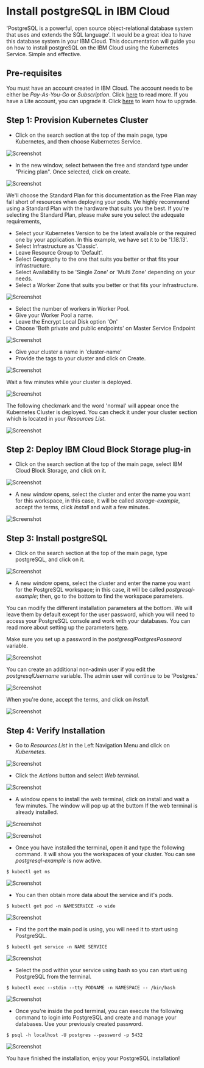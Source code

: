 # Install postgreSQL in IBM Cloud

'PostgreSQL is a powerful, open source object-relational database system that uses and extends the SQL language'. It would be a great idea to have this database system in your IBM Cloud. This documentation will guide you on how to install postgreSQL on the IBM Cloud using the Kubernetes Service. Simple and effective.

## Pre-requisites

You must have an account created in IBM Cloud. The account needs to be either be *Pay-As-You-Go* or *Subscription*. Click [here](https://cloud.ibm.com/docs/account?topic=account-accounts "here") to read more.
If you have a Lite account, you can upgrade it. Click [here](https://cloud.ibm.com/docs/account?topic=account-account-getting-started#account-gs-upgrade "here") to learn how to upgrade.

## Step 1: Provision Kubernetes Cluster

* Click on the search section at the top of the main page, type Kubernetes, and then choose Kubernetes Service.

![Screenshot](Kubernetes1.PNG)

* In the new window, select between the free and standard type under "Pricing plan". Once selected, click on create.

![Screenshot](KubernetesPaid1.PNG)

We'll choose the Standard Plan for this documentation as the Free Plan may fall short of resources when deploying your pods. We highly recommend using a Standard Plan with the hardware that suits you the best. If you're selecting the Standard Plan, please make sure you select the adequate requirements,

* Select your Kubernetes Version to be the latest available or the required one by your application. In this example, we have set it to be '1.18.13'.
* Select Infrastructure as 'Classic'.
* Leave Resource Group to 'Default'.
* Select Geography to the one that suits you better or that fits your infrastructure.
* Select Availability to be 'Single Zone' or 'Multi Zone' depending on your needs.
* Select a Worker Zone that suits you better or that fits your infrastructure.

![Screenshot](KubernetesPaid2.PNG)

* Select the number of workers in Worker Pool.
* Give your Worker Pool a name.
* Leave the Encrypt Local Disk option 'On'
* Choose 'Both private and public endpoints' on Master Service Endpoint

![Screenshot](KubernetesPaid4.PNG)

* Give your cluster a name in 'cluster-name'
* Provide the tags to your cluster and click on Create.

![Screenshot](KubernetesPaid5.PNG)

Wait a few minutes while your cluster is deployed.

![Screenshot](KubernetesPaid3.PNG)

The following checkmark and the word 'normal' will appear once the Kubernetes Cluster is deployed. You can check it under your cluster section which is located in your *Resources List*.

![Screenshot](KubernetesPaid6.PNG)


## Step 2:  Deploy IBM Cloud Block Storage plug-in

* Click on the search section at the top of the main page, select IBM Cloud Block Storage, and click on it.

![Screenshot](StoragePaid1.PNG)

* A new window opens, select the cluster and enter the name you want for this workspace, in this case, it will be called _storage-example_, accept the terms, click *Install* and wait a few minutes.

![Screenshot](StoragePaid2.PNG)


## Step 3: Install postgreSQL

* Click on the search section at the top of the main page, type postgreSQL, and click on it.

![Screenshot](post1.PNG)

* A new window opens, select the cluster and enter the name you want for the PostgreSQL workspace; in this case, it will be called _postgresql-example_; then, go to the bottom to find the workspace parameters.

You can modify the different installation parameters at the bottom. We will leave them by default except for the user password, which you will need to access your PostgreSQL console and work with your databases. You can read more about setting up the parameters [here](https://cloud.ibm.com/catalog/content/postgresql "here").

Make sure you set up a password in the _postgresqlPostgresPassword_ variable. 

![Screenshot](post4.PNG)

You can create an additional non-admin user if you edit the _postgresqlUsername_ variable. The admin user will continue to be 'Postgres.' 

![Screenshot](post3.PNG)

When you're done, accept the terms, and click on *Install*.

![Screenshot](post2.PNG)


## Step 4: Verify Installation

* Go to *Resources List* in the Left Navigation Menu and click on *Kubernetes*.

![Screenshot](test1.png)

* Click the *Actions* button and select *Web terminal*.

![Screenshot](test2.PNG)

* A window opens to install the web terminal, click on install and wait a few minutes. The window will pop up at the buttom If the web terminal is already installed.

![Screenshot](test3.PNG)

![Screenshot](test7.PNG)

* Once you have installed the terminal, open it and type the following command. It will show you the workspaces of your cluster. You can see *postgresql-example* is now active.

`$ kubectl get ns`

![Screenshot](textpost1.PNG)

* You can then obtain more data about the service and it's pods.

`$ kubectl get pod -n NAMESERVICE -o wide`

![Screenshot](textpost2.PNG)

* Find the port the main pod is using, you will need it to start using PostgreSQL.

`$ kubectl get service -n NAME SERVICE`

![Screenshot](textpost3.PNG)

* Select the pod within your service using bash so you can start using PostgreSQL from the terminal.

`$ kubectl exec --stdin --tty PODNAME -n NAMESPACE -- /bin/bash`

![Screenshot](textpost4.PNG)

* Once you're inside the pod terminal, you can execute the following command to login into PostgreSQL and create and manage your databases. Use your previously created password.

`$ psql -h localhost -U postgres --password -p 5432`

![Screenshot](textpost5.PNG)

You have finished the installation, enjoy your PostgreSQL installation!

